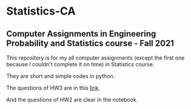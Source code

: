 # Statistics-CA
## Computer Assignments in Engineering Probability and Statistics course - Fall 2021

This repository is for my all computer assignments (except the first one because I couldn't complete it on time) in Statistics course.

They are short and simple codes in python.

The questions of HW3 are in this [link](https://github.com/SBU-CE/CE004-Statistics/tree/main/Homeworks/CA-3).

And the questions of HW2 are clear in the notebook.


